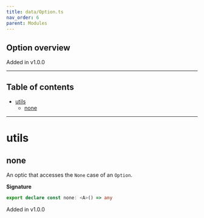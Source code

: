 ```yaml
---
title: data/Option.ts
nav_order: 6
parent: Modules
---
```


## Option overview

Added in v1.0.0

---

<h2 class="text-delta">Table of contents</h2>

- [utils](#utils)
  - [none](#none)

---

# utils

## none

An optic that accesses the `None` case of an `Option`.

**Signature**

```ts
export declare const none: <A>() => any
```

Added in v1.0.0

